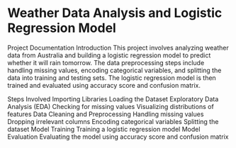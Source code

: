 # Weather Data Analysis and Logistic Regression Model
Project Documentation
Introduction
This project involves analyzing weather data from Australia and building a logistic regression model to predict whether it will rain tomorrow. The data preprocessing steps include handling missing values, encoding categorical variables, and splitting the data into training and testing sets. The logistic regression model is then trained and evaluated using accuracy score and confusion matrix.

Steps Involved
Importing Libraries
Loading the Dataset
Exploratory Data Analysis (EDA)
Checking for missing values
Visualizing distributions of features
Data Cleaning and Preprocessing
Handling missing values
Dropping irrelevant columns
Encoding categorical variables
Splitting the dataset
Model Training
Training a logistic regression model
Model Evaluation
Evaluating the model using accuracy score and confusion matrix
